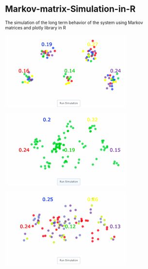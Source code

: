 # Markov-matrix-Simulation-in-R
The simulation of the long term behavior of the system using Markov matrices and plotly library in R

<img src="https://github.com/Dilnazzzz/Markov-matrix-Simulation-in-R/blob/main/People%20distribution%20when%20v0%20%3D%20(1:5%2C1:5%2C1:5%2C1:5%2C1:5).gif" width=400><br>

<img src="https://github.com/Dilnazzzz/Markov-matrix-Simulation-in-R/blob/main/People%20distribution%20when%20v1%20%3D%20(1%2C0%2C0%2C0%2C0).gif" width=400><br>

<img src="https://github.com/Dilnazzzz/Markov-matrix-Simulation-in-R/blob/main/People%20distribution%20when%20v2%20%3D%20(0%2C1:4%2C1:4%2C1:4%2C1:4).gif" width=400><br>

